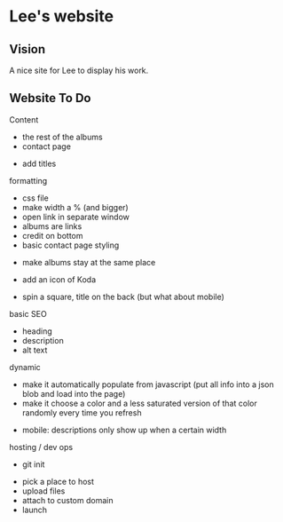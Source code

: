 # Lee's website

## Vision
A nice site for Lee to display his work.

## Website To Do
Content
* the rest of the albums
* contact page
- add titles

formatting
* css file
* make width a % (and bigger)
* open link in separate window
* albums are links
* credit on bottom
* basic contact page styling
- make albums stay at the same place
* add an icon of Koda
- spin a square, title on the back (but what about mobile)

basic SEO
- heading
- description
- alt text

dynamic
- make it automatically populate from javascript (put all info into a json blob and load into the page)
- make it choose a color and a less saturated version of that color randomly every time you refresh
* mobile: descriptions only show up when a certain width

hosting / dev ops
* git init
- pick a place to host
- upload files
- attach to custom domain
- launch
